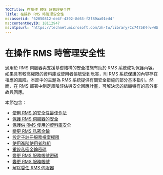 ```yaml
---
TOCTitle: 在操作 RMS 時管理安全性
Title: 在操作 RMS 時管理安全性
ms:assetid: '62050812-de4f-4392-8d63-f2f89aa01ed4'
ms:contentKeyID: 18112947
ms:mtpsurl: 'https://technet.microsoft.com/zh-tw/library/Cc747584(v=WS.10)'
---
```


在操作 RMS 時管理安全性
=======================

適用於 RMS 伺服器與支援基礎結構的安全措施有助於 RMS 系統成功保護內容。如果具有較高權限的資料庫或使用者帳號受到危害，則 RMS 系統保護的內容存在相應的風險。本節中的主題為 RMS 系統提供有關安全措施的部分基本指引。然而，在 RMS 部署中制定風險評估與安全回應計畫，可解決您的組織特有的意外事故與回應。

本節包含：

-   [使用 RMS 的安全性最佳作法](https://technet.microsoft.com/762037ce-9bee-4d89-bb14-7dd1c004dca3)
-   [保護 RMS 伺服器的安全](https://technet.microsoft.com/7e6c4d3a-6cfb-4e96-9dda-ead83f961a6e)
-   [保護供 RMS 使用的資料庫安全](https://technet.microsoft.com/65802f9a-81bc-4398-968a-00c9b1dca2fa)
-   [變更 RMS 私密金鑰](https://technet.microsoft.com/da32137e-394a-42b2-9552-ba20f4547c23)
-   [設定子註冊服務檔案權限](https://technet.microsoft.com/737bb69b-fe26-4057-9569-e632f7bbf295)
-   [使用進階使用者群組](https://technet.microsoft.com/0febcb3e-7124-4e51-971a-1013b928d33b)
-   [重設私密金鑰密碼](https://technet.microsoft.com/ceba927e-a7fd-4b06-bb70-5e5d9d6d099c)
-   [變更 RMS 服務帳號密碼](https://technet.microsoft.com/435c9cef-b622-48b3-9d4d-4bf5cac7d52d)
-   [變更 RMS 服務帳號](https://technet.microsoft.com/f257d66d-b823-41e4-bcb7-7c90eb295238)
-   [解除委任 RMS 伺服器](https://technet.microsoft.com/11badb02-62c1-455c-96b7-935bbcb496bc)